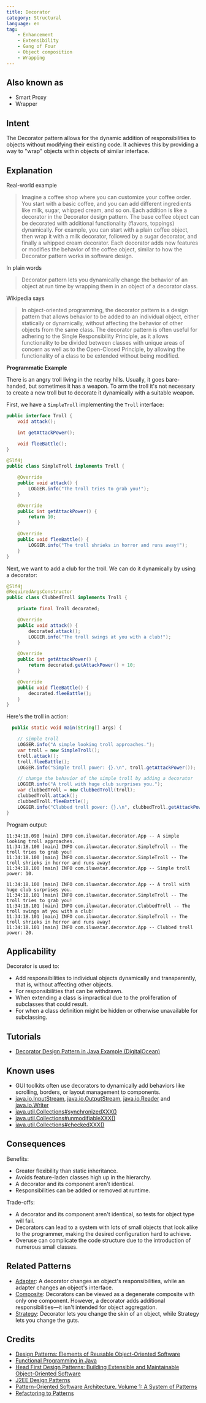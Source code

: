 ```yaml
---
title: Decorator
category: Structural
language: en
tag:
    - Enhancement
    - Extensibility
    - Gang of Four
    - Object composition 
    - Wrapping
---
```


## Also known as

* Smart Proxy
* Wrapper

## Intent

The Decorator pattern allows for the dynamic addition of responsibilities to objects without modifying their existing code. It achieves this by providing a way to "wrap" objects within objects of similar interface.

## Explanation

Real-world example

> Imagine a coffee shop where you can customize your coffee order. You start with a basic coffee, and you can add different ingredients like milk, sugar, whipped cream, and so on. Each addition is like a decorator in the Decorator design pattern. The base coffee object can be decorated with additional functionality (flavors, toppings) dynamically. For example, you can start with a plain coffee object, then wrap it with a milk decorator, followed by a sugar decorator, and finally a whipped cream decorator. Each decorator adds new features or modifies the behavior of the coffee object, similar to how the Decorator pattern works in software design.

In plain words

> Decorator pattern lets you dynamically change the behavior of an object at run time by wrapping them in an object of a decorator class.

Wikipedia says

> In object-oriented programming, the decorator pattern is a design pattern that allows behavior to be added to an individual object, either statically or dynamically, without affecting the behavior of other objects from the same class. The decorator pattern is often useful for adhering to the Single Responsibility Principle, as it allows functionality to be divided between classes with unique areas of concern as well as to the Open-Closed Principle, by allowing the functionality of a class to be extended without being modified.

**Programmatic Example**

There is an angry troll living in the nearby hills. Usually, it goes bare-handed, but sometimes it has a weapon. To arm the troll it's not necessary to create a new troll but to decorate it dynamically with a suitable weapon.

First, we have a `SimpleTroll` implementing the `Troll` interface:

```java
public interface Troll {
    void attack();

    int getAttackPower();

    void fleeBattle();
}

@Slf4j
public class SimpleTroll implements Troll {

    @Override
    public void attack() {
        LOGGER.info("The troll tries to grab you!");
    }

    @Override
    public int getAttackPower() {
        return 10;
    }

    @Override
    public void fleeBattle() {
        LOGGER.info("The troll shrieks in horror and runs away!");
    }
}
```

Next, we want to add a club for the troll. We can do it dynamically by using a decorator:

```java
@Slf4j
@RequiredArgsConstructor
public class ClubbedTroll implements Troll {

    private final Troll decorated;

    @Override
    public void attack() {
        decorated.attack();
        LOGGER.info("The troll swings at you with a club!");
    }

    @Override
    public int getAttackPower() {
        return decorated.getAttackPower() + 10;
    }

    @Override
    public void fleeBattle() {
        decorated.fleeBattle();
    }
}
```

Here's the troll in action:

```java
  public static void main(String[] args) {

    // simple troll
    LOGGER.info("A simple looking troll approaches.");
    var troll = new SimpleTroll();
    troll.attack();
    troll.fleeBattle();
    LOGGER.info("Simple troll power: {}.\n", troll.getAttackPower());

    // change the behavior of the simple troll by adding a decorator
    LOGGER.info("A troll with huge club surprises you.");
    var clubbedTroll = new ClubbedTroll(troll);
    clubbedTroll.attack();
    clubbedTroll.fleeBattle();
    LOGGER.info("Clubbed troll power: {}.\n", clubbedTroll.getAttackPower());
}
```

Program output:

```
11:34:18.098 [main] INFO com.iluwatar.decorator.App -- A simple looking troll approaches.
11:34:18.100 [main] INFO com.iluwatar.decorator.SimpleTroll -- The troll tries to grab you!
11:34:18.100 [main] INFO com.iluwatar.decorator.SimpleTroll -- The troll shrieks in horror and runs away!
11:34:18.100 [main] INFO com.iluwatar.decorator.App -- Simple troll power: 10.

11:34:18.100 [main] INFO com.iluwatar.decorator.App -- A troll with huge club surprises you.
11:34:18.101 [main] INFO com.iluwatar.decorator.SimpleTroll -- The troll tries to grab you!
11:34:18.101 [main] INFO com.iluwatar.decorator.ClubbedTroll -- The troll swings at you with a club!
11:34:18.101 [main] INFO com.iluwatar.decorator.SimpleTroll -- The troll shrieks in horror and runs away!
11:34:18.101 [main] INFO com.iluwatar.decorator.App -- Clubbed troll power: 20.
```

## Applicability

Decorator is used to:

* Add responsibilities to individual objects dynamically and transparently, that is, without affecting other objects.
* For responsibilities that can be withdrawn.
* When extending a class is impractical due to the proliferation of subclasses that could result.
* For when a class definition might be hidden or otherwise unavailable for subclassing.

## Tutorials

* [Decorator Design Pattern in Java Example (DigitalOcean)](https://www.digitalocean.com/community/tutorials/decorator-design-pattern-in-java-example)

## Known uses

* GUI toolkits often use decorators to dynamically add behaviors like scrolling, borders, or layout management to components.
* [java.io.InputStream](http://docs.oracle.com/javase/8/docs/api/java/io/InputStream.html), [java.io.OutputStream](http://docs.oracle.com/javase/8/docs/api/java/io/OutputStream.html), [java.io.Reader](http://docs.oracle.com/javase/8/docs/api/java/io/Reader.html) and [java.io.Writer](http://docs.oracle.com/javase/8/docs/api/java/io/Writer.html)
* [java.util.Collections#synchronizedXXX()](http://docs.oracle.com/javase/8/docs/api/java/util/Collections.html#synchronizedCollection-java.util.Collection-)
* [java.util.Collections#unmodifiableXXX()](http://docs.oracle.com/javase/8/docs/api/java/util/Collections.html#unmodifiableCollection-java.util.Collection-)
* [java.util.Collections#checkedXXX()](http://docs.oracle.com/javase/8/docs/api/java/util/Collections.html#checkedCollection-java.util.Collection-java.lang.Class-)

## Consequences

Benefits:

* Greater flexibility than static inheritance.
* Avoids feature-laden classes high up in the hierarchy.
* A decorator and its component aren't identical.
* Responsibilities can be added or removed at runtime.

Trade-offs:

* A decorator and its component aren't identical, so tests for object type will fail.
* Decorators can lead to a system with lots of small objects that look alike to the programmer, making the desired configuration hard to achieve.
* Overuse can complicate the code structure due to the introduction of numerous small classes.

## Related Patterns

* [Adapter](https://java-design-patterns.com/patterns/adapter/): A decorator changes an object's responsibilities, while an adapter changes an object's interface.
* [Composite](https://java-design-patterns.com/patterns/composite/): Decorators can be viewed as a degenerate composite with only one component. However, a decorator adds additional responsibilities—it isn't intended for object aggregation.
* [Strategy](https://java-design-patterns.com/patterns/strategy/): Decorator lets you change the skin of an object, while Strategy lets you change the guts.

## Credits

* [Design Patterns: Elements of Reusable Object-Oriented Software](https://amzn.to/3w0pvKI)
* [Functional Programming in Java](https://amzn.to/3JUIc5Q)
* [Head First Design Patterns: Building Extensible and Maintainable Object-Oriented Software](https://amzn.to/49NGldq)
* [J2EE Design Patterns](https://amzn.to/4dpzgmx)
* [Pattern-Oriented Software Architecture, Volume 1: A System of Patterns](https://amzn.to/4aKFTgS)
* [Refactoring to Patterns](https://amzn.to/3VOO4F5)
